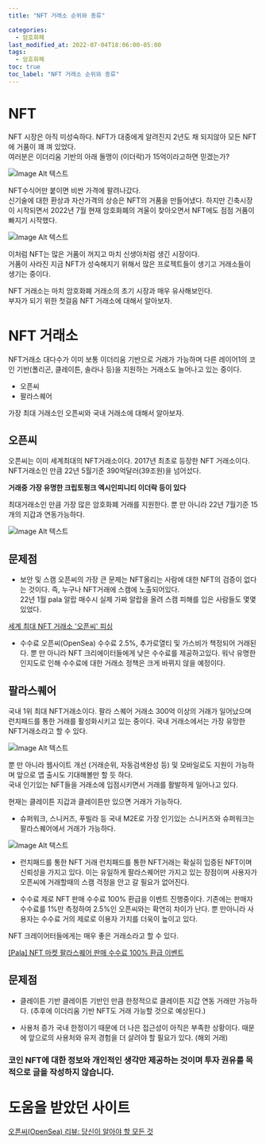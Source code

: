 ```yaml
---
title: "NFT 거래소 순위와 종류"

categories:
  - 암호화폐
last_modified_at: 2022-07-04T18:06:00-05:00
tags:
  - 암호화폐
toc: true
toc_label: "NFT 거래소 순위와 종류"
---
```


# NFT
NFT 시장은 아직 미성숙하다. NFT가 대중에게 알려진지 2년도 채 되지않아 모든 NFT에 거품이 꽤 껴 있었다.<br>
여러분은 이더리움 기반의 아래 돌맹이 (이더락)가 15억이라고하면 믿겠는가?<br>

![Image Alt 텍스트](/assets/img/crypto/220704/ethstone.jpeg) <br>

NFT수식어만 붙이면 비싼 가격에 팔려나갔다.<br>
신기술에 대한 환상과 자산가격의 상승은 NFT의 거품을 만들어냈다. 하지만 긴축시장이 시작되면서 2022년 7월 현재 암호화폐의 겨울이 찾아오면서 NFT에도 점점 거품이 빠지기 시작했다. <br>

![Image Alt 텍스트](/assets/img/crypto/220704/nft.jpeg) <br>

이처럼 NFT는 많은 거품이 꺼지고 마치 신생아처럼 생긴 시장이다.<br>
거품이 사라진 지금 NFT가 성숙해지기 위해서 많은 프로젝트들이 생기고 거래소들이 생기는 중이다. 

NFT 거래소는 마치 암호화폐 거래소의 초기 시장과 매우 유사해보인다. <br>
부자가 되기 위한 첫걸음 NFT 거래소에 대해서 알아보자.

# NFT 거래소
NFT거래소 대다수가 이미 보통 이더리움 기반으로 거래가 가능하며 다른 레이어1의 코인 기반(폴리곤, 클레이튼, 솔라나 등)을 지원하는 거래소도 늘어나고 있는 중이다. <br>

- 오픈씨
- 팔라스퀘어

가장 최대 거래소인 오픈씨와 국내 거래소에 대해서 알아보자.

## 오픈씨
오픈씨는 이미 세계최대의 NFT거래소이다. 2017년 최초로 등장한 NFT 거래소이다. <Br>
NFT거래소인 만큼 22년 5월기준 390억달러(39조원)을 넘어섰다. <br>

**거래중 가장 유명한 크립토펑크 엑시인피니티 이더락 등이 있다**

최대거래소인 만큼 가장 많은 암호화폐 거래를 지원한다. 뿐 만 아니라 22년 7월기준 15개의 지갑과 연동가능하다.

![Image Alt 텍스트](/assets/img/crypto/220704/opensea_wallet.png) <br>


## 문제점
- 보안 및 스캠
오픈씨의 가장 큰 문제는 NFT올리는 사람에 대한 NFT의 검증이 없다는 것이다. 즉, 누구나 NFT거래에 스캠에 노출되어있다. <br>
22년 1월 pala 알랍 매수시 실제 가짜 알랍을 올려 스캠 피해를 입은 사람들도 몇몇 있었다.<br>

[세계 최대 NFT 거래소 '오픈씨' 피싱](https://www.etnews.com/20220221000220)<Br>

- 수수료
오픈씨(OpenSea) 수수료	2.5%, 추가로열티 및 가스비가 책정되어 거래된다. 뿐 만 아니라 NFT 크리에이터들에게 낮은 수수료를 제공하고있다. 워낙 유명한 인지도로 인해 수수료에 대한 거래소 정책은 크게 바뀌지 않을 예정이다.

## 팔라스퀘어
국내 1위 최대 NFT거래소이다. 팔라 스퀘어 거래소 300억 이상의 거래가 일어났으며 런치패드를 통한 거래를 활성화시키고 있는 중이다. 국내 거래소에서는 가장 유망한 NFT거래소라고 할 수 있다.

![Image Alt 텍스트](/assets/img/crypto/220704/palasquare.png) <br>

뿐 만 아니라 웹사이트 개선 (거래순위, 자동검색완성 등) 및 모바일로도 지원이 가능하며 앞으로 앱 출시도 기대해볼만 할 듯 하다.<br>
국내 인기있는 NFT들을 거래소에 입점시키면서 거래를 활발하게 일어나고 있다. <br>

현재는 클레이튼 지갑과 클레이튼만 있으면 거래가 가능하다.

- 슈퍼워크, 스니커즈, 푸빌라 등 
국내 M2E로 가장 인기있는 스니커즈와 슈퍼워크는 팔라스퀘어에서 거래가 가능하다. <br>

![Image Alt 텍스트](/assets/img/crypto/220704/palasquare_2.png) <br>

- 런치패드를 통한 NFT 거래
런치패드를 통한 NFT거래는 확실히 입증된 NFT이며 신뢰성을 가지고 있다. 이는 유일하게 팔라스퀘어만 가지고 있는 장점이며 사용자가 오픈씨에 거래할때의 스캠 걱정을 안고 갈 필요가 없어진다.

- 수수료 제로
NFT 판매 수수료 100% 환급을 이벤트 진행중이다. 기존에는 판매자 수수료를 1%만 측정하여 2.5%인 오픈씨와는 확연히 차이가 난다. 뿐 만아니라 사용자는 수수료 거의 제로로 이용자 가치를 더욱이 높이고 있다.<br>

NFT 크레이어터들에게는 매우 좋은 거래소라고 할 수 있다.<br>

[[Pala] NFT 마켓 팔라스퀘어 판매 수수료 100% 환급 이벤트](https://medium.com/@attention.pala/pala-nft-%EB%A7%88%EC%BC%93-%ED%8C%94%EB%9D%BC%EC%8A%A4%ED%80%98%EC%96%B4-%ED%8C%90%EB%A7%A4-%EC%88%98%EC%88%98%EB%A3%8C-100-%ED%99%98%EA%B8%89-%EC%9D%B4%EB%B2%A4%ED%8A%B8-11df38e19e45)<br>

## 문제점
- 클레이튼 기반
클레이튼 기반인 만큼 한정적으로 클레이튼 지갑 연동 거래만 가능하다. (추후에 이더리움 기반 NFT도 거래 가능할 것으로 예상된다.)<br>

- 사용처 증가
국내 한정이기 때문에 더 나은 접근성이 아직은 부족한 상황이다. 때문에 앞으로의 사용처와 유저 경험을 더 살려야 할 필요가 있다. (해외 거래)

### 코인 NFT에 대한 정보와 개인적인 생각만 제공하는 것이며 투자 권유를 목적으로 글을 작성하지 않습니다.

# 도움을 받았던 사이트
[오픈씨(OpenSea) 리뷰: 당신이 알아야 할 모든 것](https://kr.beincrypto.com/learn-kr/%EC%98%A4%ED%94%88%EC%94%A8opensea-%EB%A6%AC%EB%B7%B0-%EB%8B%B9%EC%8B%A0%EC%9D%B4-%EC%95%8C%EC%95%84%EC%95%BC-%ED%95%A0-%EB%AA%A8%EB%93%A0-%EA%B2%83/)<br>
